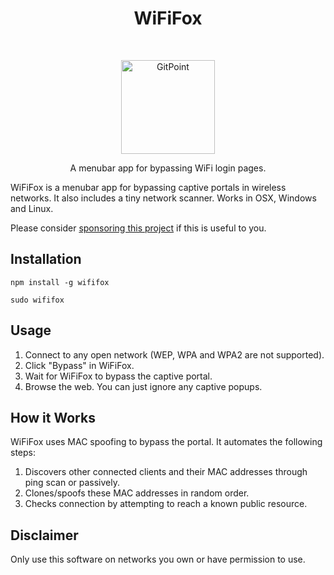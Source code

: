 <h1 align="center"> WiFiFox </h1> <br>
<p align="center">
  <a href="https://gitpoint.co/">
    <img alt="GitPoint" title="GitPoint" src="https://user-images.githubusercontent.com/14932492/86988354-0866c800-c166-11ea-9d01-c9abb1be692c.png" width="150">
  </a>
</p>
<p align="center">
A menubar app for bypassing WiFi login pages.
</p>

WiFiFox is a menubar app for bypassing captive portals in wireless networks. It also includes a tiny network scanner. Works in OSX, Windows and Linux.

Please consider [sponsoring this project](https://github.com/sponsors/t-mullen) if this is useful to you.

## Installation
```
npm install -g wififox
```
```
sudo wififox
```

## Usage
1) Connect to any open network (WEP, WPA and WPA2 are not supported).
2) Click "Bypass" in WiFiFox.
3) Wait for WiFiFox to bypass the captive portal.
4) Browse the web. You can just ignore any captive popups.


## How it Works
WiFiFox uses MAC spoofing to bypass the portal. It automates the following steps:

1) Discovers other connected clients and their MAC addresses through ping scan or passively.
2) Clones/spoofs these MAC addresses in random order.
3) Checks connection by attempting to reach a known public resource.

## Disclaimer
Only use this software on networks you own or have permission to use.
